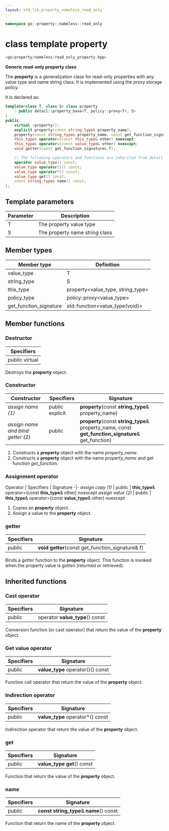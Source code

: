 ```yaml
---
layout: std_lib_property_nameless_read_only
---
```


```c++
namespace go::property::nameless::read_only
```

# class template property

```c++
<go/property/nameless/read_only_property.hpp>
```

**Generic read-only property class**

The **property** is a generalization class for read-only properties with any value type and name string class.
It is implemented using the proxy storage policy.

It is declared as:

```c++
template<class T, class S> class property
    : public detail::property_base<T, policy::proxy<T>, S>
{
public:
    virtual ~property();
    explicit property(const string_type& property_name);
    property(const string_type& property_name, const get_function_signature& get_function);
    this_type& operator=(const this_type& other) noexcept;
    this_type& operator=(const value_type& other) noexcept;
    void getter(const get_function_signature& f);

    // The following operators and functions are inherited from detail::property_base<T, policy::proxy<T>, S>
    operator value_type() const;
    value_type operator()() const;
    value_type operator*() const;
    value_type get() const;
    const string_type& name() const;
};
```

## Template parameters

Parameter | Description
-|-
T | The property value type
S | The property name string class

## Member types

Member type | Definition
-|-
value_type | T
string_type | S
this_type | property<value_type, string_type>
policy_type | policy\::proxy<value_type>
get_function_signature | std\::function<value_type(void)>

## Member functions

### Destructor

Specifiers |
-|
public virtual |

Destroys the **property** object.

### Constructor

Constructor | Specifiers | Signature
-|-|-
*assign name (1)* | public explicit | **property**(const **string_type**& property_name)
*assign name and bind getter (2)* | public | **property**(const **string_type**& property_name, const **get_function_signature**& get_function)

1. Constructs a **property** object with the name *property_name*.
2. Constructs a **property** object with the name *property_name* and get function *get_function*.

### Assignment operator

Operator | Specifiers | Signature
-|-
*assign copy (1)* | public | **this_type**& operator=(const **this_type**& other) noexcept
*assign value (2)* | public | **this_type**& operator=(const **value_type**& other) noexcept

1. Copies an **property** object.
2. Assign a value to the **property** object.

### getter

Specifiers | Signature
-|-
public | **void getter**(const get_function_signature& f)

Binds a *getter* function to the **property** object. This function is invoked when the property
value is gotten (returned or retrieved).

## Inherited functions

### Cast operator

Specifiers | Signature
-|-
public | operator **value_type**() const

Conversion function (or cast operator) that return the value of the **property** object.

### Get value operator

Specifiers | Signature
-|-
public | **value_type** operator()() const

Function call operator that return the value of the **property** object.

### Indirection operator

Specifiers | Signature
-|-
public | **value_type** operator\*() const

Indirection operator that return the value of the **property** object.

### get

Specifiers | Signature
-|-
public | **value_type get**() const

Function that return the value of the **property** object.

### name

Specifiers | Signature
-|-
public | **const string_type**& **name**() const

Function that return the name of the **property** object.
